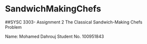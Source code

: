 # SandwichMakingChefs

##SYSC 3303- Assignment 2
The Classical Sandwich-Making Chefs Problem

Name: Mohamed Dahrouj 
Student No. 100951843
